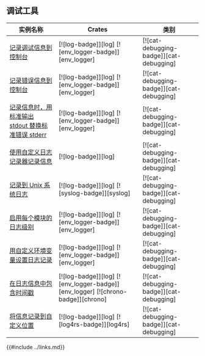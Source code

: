## 调试工具

<!--
> [development_tools/debugging.md](https://github.com/rust-lang-nursery/rust-cookbook/blob/master/src/development_tools/debugging.md)
> <br />
> commit 97dabe59ae705bf6a2aaebbcd1d189ec2a83f98b - 2018.07.11
-->

| 实例名称 | Crates | 类别 |
|--------|--------|------------|
| [记录调试信息到控制台][ex-log-debug] | [![log-badge]][log] [![env_logger-badge]][env_logger] | [![cat-debugging-badge]][cat-debugging] |
| [记录错误信息到控制台][ex-log-error] | [![log-badge]][log] [![env_logger-badge]][env_logger] | [![cat-debugging-badge]][cat-debugging] |
| [记录信息时，用标准输出 stdout 替换标准错误 stderr][ex-log-stdout] | [![log-badge]][log] [![env_logger-badge]][env_logger] | [![cat-debugging-badge]][cat-debugging] |
| [使用自定义日志记录器记录信息][ex-log-custom-logger] | [![log-badge]][log] | [![cat-debugging-badge]][cat-debugging] |
| [记录到 Unix 系统日志][ex-log-syslog] | [![log-badge]][log] [![syslog-badge]][syslog] | [![cat-debugging-badge]][cat-debugging] |
| [启用每个模块的日志级别][ex-log-mod] | [![log-badge]][log] [![env_logger-badge]][env_logger] | [![cat-debugging-badge]][cat-debugging] |
| [用自定义环境变量设置日志记录][ex-log-env-variable] | [![log-badge]][log] [![env_logger-badge]][env_logger] | [![cat-debugging-badge]][cat-debugging] |
| [在日志信息中包含时间戳][ex-log-timestamp] | [![log-badge]][log] [![env_logger-badge]][env_logger] [![chrono-badge]][chrono] | [![cat-debugging-badge]][cat-debugging] |
| [将信息记录到自定义位置][ex-log-custom] | [![log-badge]][log] [![log4rs-badge]][log4rs] | [![cat-debugging-badge]][cat-debugging] |

[ex-log-debug]: debugging/log.md#记录调试信息到控制台
[ex-log-error]: debugging/log.md#记录错误信息到控制台
[ex-log-stdout]: debugging/log.md#记录信息时用标准输出-stdout-替换标准错误-stderr
[ex-log-custom-logger]:  debugging/log.md#使用自定义日志记录器记录信息
[ex-log-syslog]: debugging/log.md#记录到-unix-系统日志
[ex-log-mod]: debugging/config_log.md#启用每个模块的日志级别
[ex-log-env-variable]: debugging/config_log.md#用自定义环境变量设置日志记录
[ex-log-timestamp]: debugging/config_log.md#在日志信息中包含时间戳
[ex-log-custom]: debugging/config_log.md#将信息记录到自定义位置

{{#include ../links.md}}
